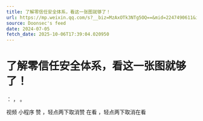 ```yaml
---
title: 了解零信任安全体系，看这一张图就够了！
url: https://mp.weixin.qq.com/s?__biz=MzAxOTk3NTg5OQ==&mid=2247490611&idx=1&sn=55cbbb784185efa2515ed954e1f1803e
source: Doonsec's feed
date: 2024-07-05
fetch_date: 2025-10-06T17:39:04.020950
---
```


# 了解零信任安全体系，看这一张图就够了！

：
，
。

视频
小程序
赞
，轻点两下取消赞
在看
，轻点两下取消在看